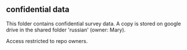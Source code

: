 ## confidential data

This folder contains confidential survey data. A copy is stored on google drive in the shared folder 'russian' (owner: Mary). 

Access restricted to repo owners.